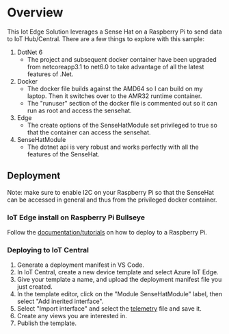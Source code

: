 # Overview

This Iot Edge Solution leverages a Sense Hat on a Raspberry Pi to send data to IoT Hub/Central.  There are a few things to explore with this sample:

1. DotNet 6
   - The project and subsequent docker container have been upgraded from netcoreapp3.1 to net6.0 to take advantage of all the latest features of .Net.
2. Docker
   - The docker file builds against the AMD64 so I can build on my laptop.  Then it switches over to the AMR32 runtime container.
   - The "runuser" section of the docker file is commented out so it can run as root and access the sensehat.
3. Edge
   - The create options of the SenseHatModule set privileged to true so that the container can access the sensehat.
4. SenseHatModule
   - The dotnet api is very robust and works perfectly with all the features of the SenseHat.

## Deployment

Note: make sure to enable I2C on your Raspberry Pi so that the SenseHat can be accessed in general and thus from the privileged docker container.

### IoT Edge install on Raspberry Pi Bullseye

Follow the [documentation/tutorials](https://learn.microsoft.com/en-us/azure/iot-edge/how-to-provision-single-device-linux-symmetric?view=iotedge-1.4&tabs=azure-portal%2Cdebian) on how to deploy to a Raspberry Pi.  

### Deploying to IoT Central

1. Generate a deployment manifest in VS Code.
2. In IoT Central, create a new device template and select Azure IoT Edge.
3. Give your template a name, and upload the deployment manifest file you just created.
4. In the template editor, click on the "Module SenseHatModule" label, then select "Add inerited interface".
5. Select "Import interface" and select the [telemetry](TelemetryInterface.json) file and save it.
6. Create any views you are interested in.
7. Publish the template.
